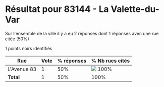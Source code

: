 # Résultat pour 83144 - La Valette-du-Var

Sur l'ensemble de la ville il y a eu 2 réponses dont 1 réponses avec une rue citée (50%)

1 points noirs identifiés

| Rue | Vote | % réponses | % Nb rues cités|
|-----|------|------------|----------------|
| L'Avenue 83 | 1 | 50% | <img src="../../img/bar_100.gif" />&nbsp;100%|
| **Total** | 1 | 50% | 100%|
